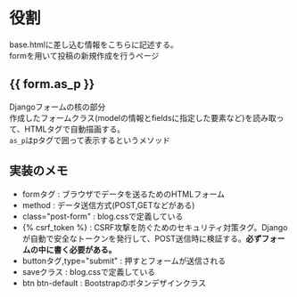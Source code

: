 # 役割
base.htmlに差し込む情報をこちらに記述する。<br>
formを用いて投稿の新規作成を行うページ

## {{ form.as_p }}
Djangoフォームの核の部分<br>
作成したフォームクラス(modelの情報とfieldsに指定した要素など)を読み取って、HTMLタグで自動描画する。<br>
`as_p`はpタグで囲って表示するというメソッド

## 実装のメモ
- formタグ : ブラウザでデータを送るためのHTMLフォーム
- method : データ送信方式(POST,GETなどがある)
- class="post-form" : blog.cssで定義している
- {% csrf_token %} : CSRF攻撃を防ぐためのセキュリティ対策タグ。Djangoが自動で安全なトークンを発行して、POST送信時に検証する。<b>必ずフォームの中に書く必要がある。</b>
- buttonタグ,type="submit" : 押すとフォームが送信される
- saveクラス : blog.cssで定義している
- btn btn-default : Bootstrapのボタンデザインクラス